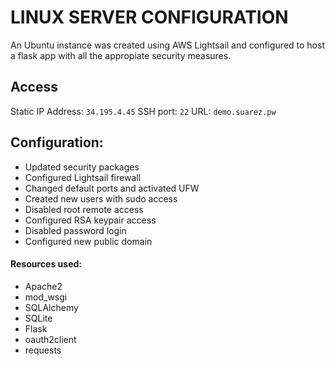 # LINUX SERVER CONFIGURATION
An Ubuntu instance was created using AWS Lightsail and configured to host a flask app with all the appropiate security measures. 

## Access
Static IP Address: `34.195.4.45`
SSH port: `22`
URL: `demo.suarez.pw`

## Configuration:
* Updated security packages
* Configured Lightsail firewall
* Changed default ports and activated UFW
* Created new users with sudo access
* Disabled root remote access
* Configured RSA keypair access
* Disabled password login
* Configured new public domain
#### Resources used:
* Apache2
* mod_wsgi
* SQLAlchemy
* SQLite
* Flask
* oauth2client
* requests
